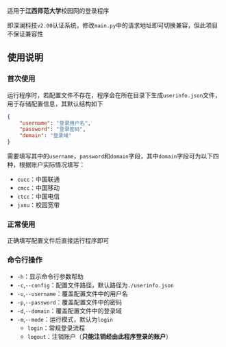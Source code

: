 适用于**江西师范大学**校园网的登录程序

即深澜科技`v2.00`认证系统，修改`main.py`中的请求地址即可切换兼容，但此项目不保证兼容性

## 使用说明

### 首次使用

运行程序时，若配置文件不存在，程序会在所在目录下生成`userinfo.json`文件，用于存储配置信息，其默认结构如下

```json
{
    "username": "登录用户名",
    "password": "登录密码",
    "domain": "登录域"
}
```

需要填写其中的`username`，`password`和`domain`字段，其中`domain`字段可为以下四种，根据账户实际情况填写：

- `cucc`：中国联通
- `cmcc`：中国移动
- `ctcc`：中国电信
- `jxnu`：校园宽带

### 正常使用

正确填写配置文件后直接运行程序即可

### 命令行操作

- `-h`：显示命令行参数帮助
- `-c`,`--config`：配置文件路径，默认路径为`./userinfo.json`
- `-u`,`--username`：覆盖配置文件中的用户名
- `-p`,`--password`：覆盖配置文件中的密码
- `-d`,`--domain`：覆盖配置文件中的登录域
- `-m`,`--mode`：运行模式，默认为`login`
    - `login`：常规登录流程
    - `logout`：注销账户（**只能注销经由此程序登录的账户**）

